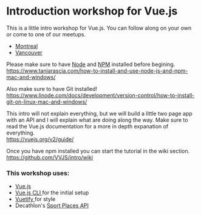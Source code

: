 # Introduction workshop for Vue.js

This is a little intro workshop for Vue.js. You can follow along on your own or come to one of our meetups.

-   [Montreal](https://www.meetup.com/Sport-Tech-by-Decathlon/events/251660210/)
-   [Vancouver](https://www.meetup.com/Vancity-Vue-js/events/251487811/)

Please make sure to have [Node](https://nodejs.org/) and [NPM](https://www.npmjs.com/) installed before begining.  
https://www.taniarascia.com/how-to-install-and-use-node-js-and-npm-mac-and-windows/

Also make sure to have Git installed!
https://www.linode.com/docs/development/version-control/how-to-install-git-on-linux-mac-and-windows/

This intro will not explain everything, but we will build a little two page app with an API and I will explain what are doing along the way. Make sure to read the Vue.js documentation for a more in depth expanation of everything.  
https://vuejs.org/v2/guide/

Once you have npm installed you can start the tutorial in the wiki section.  
https://github.com/VVJS/intro/wiki

### This workshop uses:

-   [Vue.js](https://vuejs.org/)
-   [Vue.js CLI ](https://github.com/vuejs/vue-cli) for the initial setup
-   [Vuetify ](https://vuetifyjs.com/) for style
-   Decathlon's [Sport Places API](https://developers.decathlon.com/sportplaces/)
